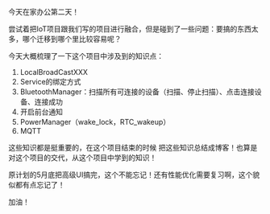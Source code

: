 今天在家办公第二天！

尝试着把IoT项目跟我们写的项目进行融合，但是碰到了一些问题：要搞的东西太多，哪个迁移到哪个里比较容易呢？

今天大概梳理了一下这个项目中涉及到的知识点：

1. LocalBroadCastXXX
2. Service的绑定方式
3. BluetoothManager：扫描所有可连接的设备（扫描、停止扫描）、点击连接设备、连接成功
4. 开启前台通知
5. PowerManager（wake_lock，RTC_wakeup）
6. MQTT

这些知识都是挺重要的，在这个项目结束的时候 把这些知识总结成博客！也算是对这个项目的交代，从这个项目中学到的知识！

原计划的5月底把高级UI搞完，这个不能忘记！还有性能优化需要复习啊，这个貌似都有点忘记了！

加油！

